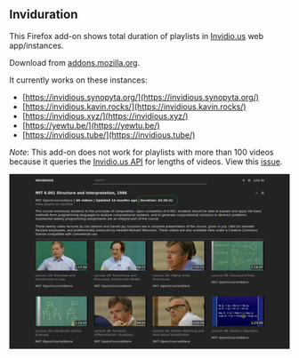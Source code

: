 ## Inviduration

This Firefox add-on shows total duration of playlists in [Invidio.us](https://github.com/omarroth/invidious) web app/instances.

Download from [addons.mozilla.org](https://addons.mozilla.org/en-US/firefox/addon/inviduration/).

It currently works on these instances:

- [https://invidious.synopyta.org/](https://invidious.synopyta.org/)
- [https://invidious.kavin.rocks/](https://invidious.kavin.rocks/)
- [https://invidious.xyz/](https://invidious.xyz/)
- [https://yewtu.be/](https://yewtu.be/)
- [https://invidious.tube/](https://invidious.tube/)

_Note_: This add-on does not work for playlists with more than 100 videos because it queries the [Invidio.us API](https://github.com/omarroth/invidious/wiki/API) for lengths of videos. View this [issue](https://github.com/omarroth/invidious/issues/1260).

![screenshot](screenshot.png)
